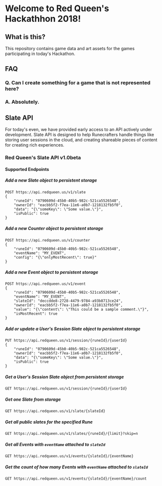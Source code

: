 # Welcome to Red Queen's Hackathhon 2018!

## What is this?

This repository contains game data and art assets for the games participating in today's Hackathon.

## FAQ

### Q. Can I create something for a game that is not represented here?

### A. Absolutely.


## Slate API

For today's even, we have provided early access to an API actively under development. Slate API is designed to help Runecrafters handle things like storing user sessions in the cloud, and creating shareable pieces of content for creating rich experiences.

### Red Queen's Slate API v1.0beta

#### Supported Endpoints

##### Add a new Slate object to persistent storage

```http
POST https://api.redqueen.us/v1/slate
{
    "runeId": "0790609d-45b0-40b5-982c-521ca5526548",
    "ownerId": "eacbb5f2-f7ea-11e6-a0b7-1218132fb5f0",
    "data": "{\"someKey\": \"Some value.\"}",
    "isPublic": true
}
```

##### Add a new Counter object to persistent storage

```http
POST https://api.redqueen.us/v1/counter
{
    "runeId": "0790609d-45b0-40b5-982c-521ca5526548",
    "eventName": "MY_EVENT",
    "config": "{\"onlyMostRecent\": true}"
}
```

##### Add a new Event object to persistent storage

```http
POST https://api.redqueen.us/v1/event
{
    "runeId": "0790609d-45b0-40b5-982c-521ca5526548",
    "eventName": "MY_EVENT",
    "slateId": "deccdde8-2728-4479-9784-a93b8713ce24",
    "ownerId": "eacbb5f2-f7ea-11e6-a0b7-1218132fb5f0",
    "value": "{\"content\": \"This could be a sample comment.\"}",
    "isMostRecent": true
}
```

##### Add or update a User's Session Slate object to persistent storage

```http
PUT https://api.redqueen.us/v1/session/{runeId}/{userId}
{
    "runeId": "0790609d-45b0-40b5-982c-521ca5526548",
    "ownerId": "eacbb5f2-f7ea-11e6-a0b7-1218132fb5f0",
    "data": "{\"someKey\": \"Some value.\"}",
    "isPublic": true
}
```

##### Get a User's Session Slate object from persistent storage

```http
GET https://api.redqueen.us/v1/session/{runeId}/{userId}
```

##### Get one Slate from storage

```http
GET https://api.redqueen.us/v1/slate/{slateId}
```

##### Get all public slates for the specified Rune

```http
GET https://api.redqueen.us/v1/slates/{runeId}/{limit}?skip=n
```

##### Get all Events with `eventName` attached to `slateId`

```http
GET https://api.redqueen.us/v1/events/{slateId}/{eventName}
```

##### Get the count of how many Events with `eventName` attached to `slateId`

```http
GET https://api.redqueen.us/v1/events/{slateId}/{eventName}/count
```
